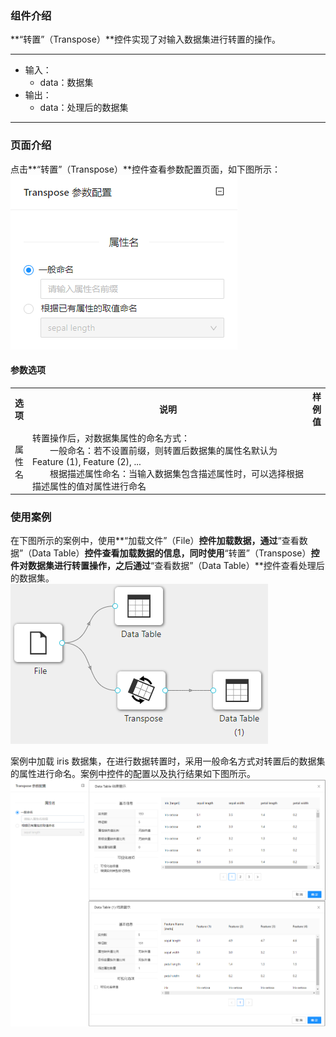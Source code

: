 ### 组件介绍
**“转置”（Transpose）**控件实现了对输入数据集进行转置的操作。

<hr/>

- 输入：
  - data：数据集
- 输出：
  - data：处理后的数据集

<hr/>


### 页面介绍
点击**“转置”（Transpose）**控件查看参数配置页面，如下图所示：  
[ ![](/img/aistudio/preprocess/transpose/param.png) ](/img/aistudio/preprocess/transpose/param.png)


#### 参数选项
<table>
  <tr>
    <th>选项</th>
    <th width="650">说明</th>
    <th>样例值</th>
  </tr>
  <tr>
      <td>属性名</td> 
      <td>
      转置操作后，对数据集属性的命名方式：<br/>
      &emsp;&emsp;一般命名：若不设置前缀，则转置后数据集的属性名默认为 Feature (1), Feature (2), ... <br/>
      &emsp;&emsp;根据描述属性命名：当输入数据集包含描述属性时，可以选择根据描述属性的值对属性进行命名
      </td> 
      <td></td>
  </tr>
</table>

### 使用案例
在下图所示的案例中，使用**“加载文件”（File）**控件加载数据，通过**“查看数据”（Data Table）**控件查看加载数据的信息，同时使用**“转置”（Transpose）**控件对数据集进行转置操作，之后通过**“查看数据”（Data Table）**控件查看处理后的数据集。   
[ ![](/img/aistudio/preprocess/transpose/workflow.png) ](/img/aistudio/preprocess/transpose/workflow.png)

案例中加载 iris 数据集，在进行数据转置时，采用一般命名方式对转置后的数据集的属性进行命名。案例中控件的配置以及执行结果如下图所示。    
[ ![](/img/aistudio/preprocess/transpose/workflow-result.png) ](/img/aistudio/preprocess/transpose/workflow-result.png)